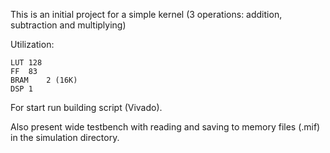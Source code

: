 This is an initial project for a simple kernel (3 operations: addition, subtraction and multiplying)

Utilization:

	LUT	128
	FF	83
	BRAM	2 (16K)
	DSP	1
	

For start run building script (Vivado).

Also present wide testbench with reading and saving to memory files (.mif) in the simulation directory.
